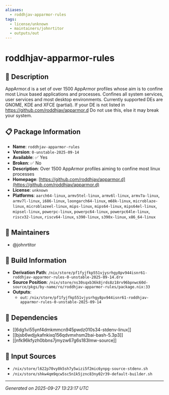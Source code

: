 ```yaml
---
aliases:
  - roddhjav-apparmor-rules
tags:
  - license/unknown
  - maintainers/johnrtitor
  - outputs/out
---
```


# roddhjav-apparmor-rules

## 📝 Description

AppArmor.d is a set of over 1500 AppArmor profiles whose aim is to confine
most Linux based applications and processes. Confines all system services, user services
and most desktop environments. Currently supported DEs are GNOME, KDE and XFCE (partial).
If your DE is not listed in https://github.com/roddhjav/apparmor.d
Do not use this, else it may break your system.


## 📋 Package Information

- **Name**: `roddhjav-apparmor-rules`
- **Version**: `0-unstable-2025-09-14`
- **Available**: ✅ Yes
- **Broken**: ✅ No
- **Description**: Over 1500 AppArmor profiles aiming to confine most linux processes
- **Homepage**: [https://github.com/roddhjav/apparmor.d](https://github.com/roddhjav/apparmor.d)
- **License**: `unknown`
- **Platforms**: `aarch64-linux`, `armv5tel-linux`, `armv6l-linux`, `armv7a-linux`, `armv7l-linux`, `i686-linux`, `loongarch64-linux`, `m68k-linux`, `microblaze-linux`, `microblazeel-linux`, `mips-linux`, `mips64-linux`, `mips64el-linux`, `mipsel-linux`, `powerpc-linux`, `powerpc64-linux`, `powerpc64le-linux`, `riscv32-linux`, `riscv64-linux`, `s390-linux`, `s390x-linux`, `x86_64-linux`
## 👥 Maintainers

- @johnrtitor


## 🔧 Build Information

- **Derivation Path**: `/nix/store/pf1fyjfkp551vjysrhgy8pv944isnr61-roddhjav-apparmor-rules-0-unstable-2025-09-14.drv`
- **Source Position**: `/nix/store/ns30sqxb36k8jrds8z18rv96bpnwc60d-source/pkgs/by-name/ro/roddhjav-apparmor-rules/package.nix:33`
- **Outputs**:
  - `out`:  `/nix/store/pf1fyjfkp551vjysrhgy8pv944isnr61-roddhjav-apparmor-rules-0-unstable-2025-09-14`

## 🔗 Dependencies

- [[6dg1vi55ynf4dmkmmcn945pwdz010s34-stdenv-linux]]
- [[bjsb6wdjykafnkixq156qdvmxhsm2bai-bash-5.3p3]]
- [[nfk96kfyzh0bbns7jmyzw67g6s183lmw-source]]

## 📁 Input Sources

- `/nix/store/l622p70vy8k5sh7y5wizi5f2mic6ynpg-source-stdenv.sh`
- `/nix/store/shkw4qm9qcw5sc5n1k5jznc83ny02r39-default-builder.sh`

---
*Generated on 2025-09-27 13:23:17 UTC*
